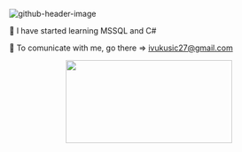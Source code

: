 ![github-header-image](https://github.com/Ivan-Vukusic/Ivan-Vukusic/assets/149510138/e4a91892-4323-411c-bc84-e8edf3481a94)

    
:memo: I have started learning MSSQL and C#
  
:e-mail: To comunicate with me, go there => ivukusic27@gmail.com


<div align="center">
  <img src="https://media.giphy.com/media/dWesBcTLavkZuG35MI/giphy.gif" width="300" height="150"/>
</div>

  






<!---
Ivan-Vukusic/Ivan-Vukusic is a ✨ special ✨ repository because its `README.md` (this file) appears on your GitHub profile.
You can click the Preview link to take a look at your changes.
--->
